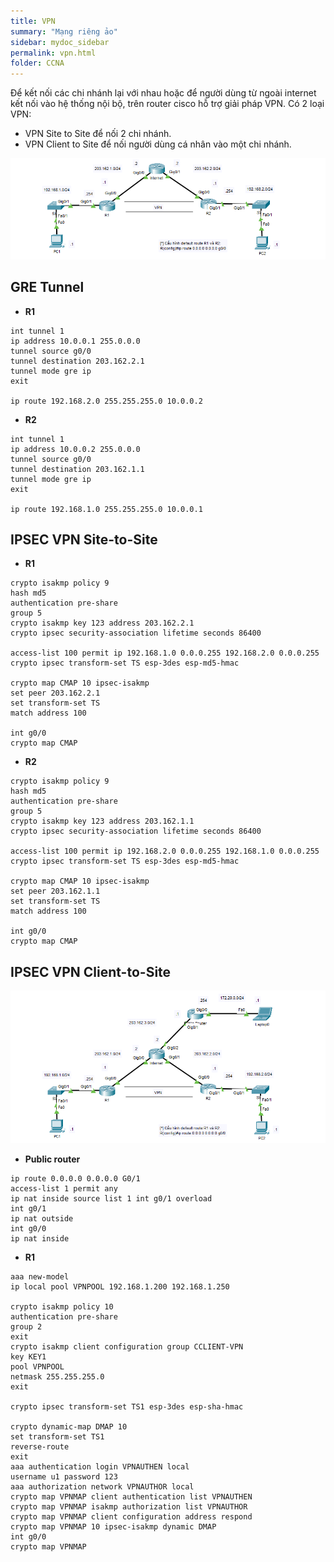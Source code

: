 ```yaml
---
title: VPN
summary: "Mạng riêng ảo"
sidebar: mydoc_sidebar
permalink: vpn.html
folder: CCNA
---
```


Để kết nối các chi nhánh lại với nhau hoặc để người dùng từ ngoài internet kết nối vào hệ thống nội bộ, trên router cisco hỗ trợ giải pháp VPN. Có 2 loại VPN:
* VPN Site to Site để nối 2 chi nhánh.
* VPN Client to Site để nối người dùng cá nhân vào một chi nhánh.

![image](./img/vpn.png)

## GRE Tunnel

* __R1__

```
int tunnel 1
ip address 10.0.0.1 255.0.0.0
tunnel source g0/0
tunnel destination 203.162.2.1
tunnel mode gre ip
exit

ip route 192.168.2.0 255.255.255.0 10.0.0.2
```

* __R2__

```
int tunnel 1
ip address 10.0.0.2 255.0.0.0
tunnel source g0/0
tunnel destination 203.162.1.1
tunnel mode gre ip
exit

ip route 192.168.1.0 255.255.255.0 10.0.0.1
```

## IPSEC VPN Site-to-Site

* __R1__

```
crypto isakmp policy 9
hash md5
authentication pre-share
group 5
crypto isakmp key 123 address 203.162.2.1
crypto ipsec security-association lifetime seconds 86400

access-list 100 permit ip 192.168.1.0 0.0.0.255 192.168.2.0 0.0.0.255
crypto ipsec transform-set TS esp-3des esp-md5-hmac

crypto map CMAP 10 ipsec-isakmp
set peer 203.162.2.1
set transform-set TS
match address 100

int g0/0
crypto map CMAP
```

* __R2__

```
crypto isakmp policy 9
hash md5
authentication pre-share
group 5
crypto isakmp key 123 address 203.162.1.1
crypto ipsec security-association lifetime seconds 86400

access-list 100 permit ip 192.168.2.0 0.0.0.255 192.168.1.0 0.0.0.255
crypto ipsec transform-set TS esp-3des esp-md5-hmac

crypto map CMAP 10 ipsec-isakmp
set peer 203.162.1.1
set transform-set TS
match address 100

int g0/0
crypto map CMAP
```

## IPSEC VPN Client-to-Site

![image](./img/vpn1.png)

* __Public router__

```
ip route 0.0.0.0 0.0.0.0 G0/1
access-list 1 permit any
ip nat inside source list 1 int g0/1 overload
int g0/1
ip nat outside
int g0/0
ip nat inside
```

* __R1__

```
aaa new-model 
ip local pool VPNPOOL 192.168.1.200 192.168.1.250

crypto isakmp policy 10
authentication pre-share 
group 2
exit
crypto isakmp client configuration group CCLIENT-VPN
key KEY1 
pool VPNPOOL 
netmask 255.255.255.0
exit

crypto ipsec transform-set TS1 esp-3des esp-sha-hmac

crypto dynamic-map DMAP 10 
set transform-set TS1
reverse-route
exit
aaa authentication login VPNAUTHEN local 
username u1 password 123
aaa authorization network VPNAUTHOR local
crypto map VPNMAP client authentication list VPNAUTHEN 
crypto map VPNMAP isakmp authorization list VPNAUTHOR 
crypto map VPNMAP client configuration address respond
crypto map VPNMAP 10 ipsec-isakmp dynamic DMAP
int g0/0
crypto map VPNMAP
```
